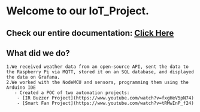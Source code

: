 # Welcome to our IoT_Project.

## **Check our entire documentation:** [Click Here](https://docs.google.com/document/d/1kkOZVzUCf6sTrKD_HXc1Z07RiwmRtZ049r1gkqCgQHM/edit#)

## What did we do?
    1.We received weather data from an open-source API, sent the data to the Raspberry Pi via MQTT, stored it on an SQL database, and displayed the data on Grafana. 
    2.We worked with the NodeMCU and sensors, programming them using the Arduino IDE
       - Created a POC of two automation projects: 
        - [IR Buzzer Project](https://www.youtube.com/watch?v=fxgHeV5pN74)
        - [Smart Fan Project](https://www.youtube.com/watch?v=tRMwInP_f24)
   
    
